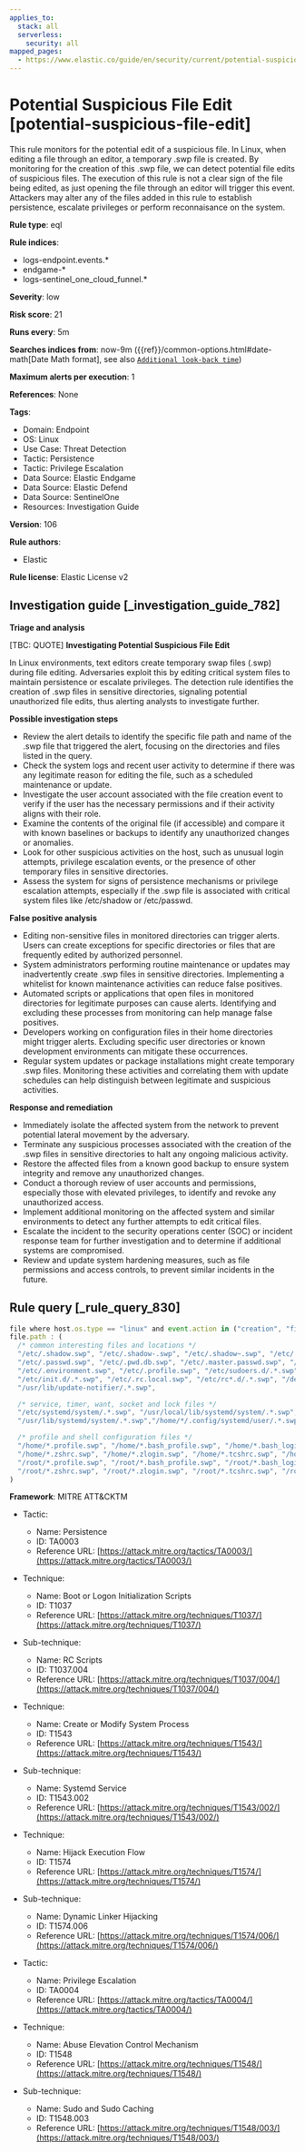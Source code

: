 ```yaml
---
applies_to:
  stack: all
  serverless:
    security: all
mapped_pages:
  - https://www.elastic.co/guide/en/security/current/potential-suspicious-file-edit.html
---
```


# Potential Suspicious File Edit [potential-suspicious-file-edit]

This rule monitors for the potential edit of a suspicious file. In Linux, when editing a file through an editor, a temporary .swp file is created. By monitoring for the creation of this .swp file, we can detect potential file edits of suspicious files. The execution of this rule is not a clear sign of the file being edited, as just opening the file through an editor will trigger this event. Attackers may alter any of the files added in this rule to establish persistence, escalate privileges or perform reconnaisance on the system.

**Rule type**: eql

**Rule indices**:

* logs-endpoint.events.*
* endgame-*
* logs-sentinel_one_cloud_funnel.*

**Severity**: low

**Risk score**: 21

**Runs every**: 5m

**Searches indices from**: now-9m ({{ref}}/common-options.html#date-math[Date Math format], see also [`Additional look-back time`](docs-content://solutions/security/detect-and-alert/create-detection-rule.md#rule-schedule))

**Maximum alerts per execution**: 1

**References**: None

**Tags**:

* Domain: Endpoint
* OS: Linux
* Use Case: Threat Detection
* Tactic: Persistence
* Tactic: Privilege Escalation
* Data Source: Elastic Endgame
* Data Source: Elastic Defend
* Data Source: SentinelOne
* Resources: Investigation Guide

**Version**: 106

**Rule authors**:

* Elastic

**Rule license**: Elastic License v2

## Investigation guide [_investigation_guide_782]

**Triage and analysis**

[TBC: QUOTE]
**Investigating Potential Suspicious File Edit**

In Linux environments, text editors create temporary swap files (.swp) during file editing. Adversaries exploit this by editing critical system files to maintain persistence or escalate privileges. The detection rule identifies the creation of .swp files in sensitive directories, signaling potential unauthorized file edits, thus alerting analysts to investigate further.

**Possible investigation steps**

* Review the alert details to identify the specific file path and name of the .swp file that triggered the alert, focusing on the directories and files listed in the query.
* Check the system logs and recent user activity to determine if there was any legitimate reason for editing the file, such as a scheduled maintenance or update.
* Investigate the user account associated with the file creation event to verify if the user has the necessary permissions and if their activity aligns with their role.
* Examine the contents of the original file (if accessible) and compare it with known baselines or backups to identify any unauthorized changes or anomalies.
* Look for other suspicious activities on the host, such as unusual login attempts, privilege escalation events, or the presence of other temporary files in sensitive directories.
* Assess the system for signs of persistence mechanisms or privilege escalation attempts, especially if the .swp file is associated with critical system files like /etc/shadow or /etc/passwd.

**False positive analysis**

* Editing non-sensitive files in monitored directories can trigger alerts. Users can create exceptions for specific directories or files that are frequently edited by authorized personnel.
* System administrators performing routine maintenance or updates may inadvertently create .swp files in sensitive directories. Implementing a whitelist for known maintenance activities can reduce false positives.
* Automated scripts or applications that open files in monitored directories for legitimate purposes can cause alerts. Identifying and excluding these processes from monitoring can help manage false positives.
* Developers working on configuration files in their home directories might trigger alerts. Excluding specific user directories or known development environments can mitigate these occurrences.
* Regular system updates or package installations might create temporary .swp files. Monitoring these activities and correlating them with update schedules can help distinguish between legitimate and suspicious activities.

**Response and remediation**

* Immediately isolate the affected system from the network to prevent potential lateral movement by the adversary.
* Terminate any suspicious processes associated with the creation of the .swp files in sensitive directories to halt any ongoing malicious activity.
* Restore the affected files from a known good backup to ensure system integrity and remove any unauthorized changes.
* Conduct a thorough review of user accounts and permissions, especially those with elevated privileges, to identify and revoke any unauthorized access.
* Implement additional monitoring on the affected system and similar environments to detect any further attempts to edit critical files.
* Escalate the incident to the security operations center (SOC) or incident response team for further investigation and to determine if additional systems are compromised.
* Review and update system hardening measures, such as file permissions and access controls, to prevent similar incidents in the future.


## Rule query [_rule_query_830]

```js
file where host.os.type == "linux" and event.action in ("creation", "file_create_event") and file.extension == "swp" and
file.path : (
  /* common interesting files and locations */
  "/etc/.shadow.swp", "/etc/.shadow-.swp", "/etc/.shadow~.swp", "/etc/.gshadow.swp", "/etc/.gshadow-.swp",
  "/etc/.passwd.swp", "/etc/.pwd.db.swp", "/etc/.master.passwd.swp", "/etc/.spwd.db.swp", "/etc/security/.opasswd.swp",
  "/etc/.environment.swp", "/etc/.profile.swp", "/etc/sudoers.d/.*.swp", "/etc/ld.so.conf.d/.*.swp",
  "/etc/init.d/.*.swp", "/etc/.rc.local.swp", "/etc/rc*.d/.*.swp", "/dev/shm/.*.swp", "/etc/update-motd.d/.*.swp",
  "/usr/lib/update-notifier/.*.swp",

  /* service, timer, want, socket and lock files */
  "/etc/systemd/system/.*.swp", "/usr/local/lib/systemd/system/.*.swp", "/lib/systemd/system/.*.swp",
  "/usr/lib/systemd/system/.*.swp","/home/*/.config/systemd/user/.*.swp", "/run/.*.swp", "/var/run/.*.swp/",

  /* profile and shell configuration files */
  "/home/*.profile.swp", "/home/*.bash_profile.swp", "/home/*.bash_login.swp", "/home/*.bashrc.swp", "/home/*.bash_logout.swp",
  "/home/*.zshrc.swp", "/home/*.zlogin.swp", "/home/*.tcshrc.swp", "/home/*.kshrc.swp", "/home/*.config.fish.swp",
  "/root/*.profile.swp", "/root/*.bash_profile.swp", "/root/*.bash_login.swp", "/root/*.bashrc.swp", "/root/*.bash_logout.swp",
  "/root/*.zshrc.swp", "/root/*.zlogin.swp", "/root/*.tcshrc.swp", "/root/*.kshrc.swp", "/root/*.config.fish.swp"
)
```

**Framework**: MITRE ATT&CKTM

* Tactic:

    * Name: Persistence
    * ID: TA0003
    * Reference URL: [https://attack.mitre.org/tactics/TA0003/](https://attack.mitre.org/tactics/TA0003/)

* Technique:

    * Name: Boot or Logon Initialization Scripts
    * ID: T1037
    * Reference URL: [https://attack.mitre.org/techniques/T1037/](https://attack.mitre.org/techniques/T1037/)

* Sub-technique:

    * Name: RC Scripts
    * ID: T1037.004
    * Reference URL: [https://attack.mitre.org/techniques/T1037/004/](https://attack.mitre.org/techniques/T1037/004/)

* Technique:

    * Name: Create or Modify System Process
    * ID: T1543
    * Reference URL: [https://attack.mitre.org/techniques/T1543/](https://attack.mitre.org/techniques/T1543/)

* Sub-technique:

    * Name: Systemd Service
    * ID: T1543.002
    * Reference URL: [https://attack.mitre.org/techniques/T1543/002/](https://attack.mitre.org/techniques/T1543/002/)

* Technique:

    * Name: Hijack Execution Flow
    * ID: T1574
    * Reference URL: [https://attack.mitre.org/techniques/T1574/](https://attack.mitre.org/techniques/T1574/)

* Sub-technique:

    * Name: Dynamic Linker Hijacking
    * ID: T1574.006
    * Reference URL: [https://attack.mitre.org/techniques/T1574/006/](https://attack.mitre.org/techniques/T1574/006/)

* Tactic:

    * Name: Privilege Escalation
    * ID: TA0004
    * Reference URL: [https://attack.mitre.org/tactics/TA0004/](https://attack.mitre.org/tactics/TA0004/)

* Technique:

    * Name: Abuse Elevation Control Mechanism
    * ID: T1548
    * Reference URL: [https://attack.mitre.org/techniques/T1548/](https://attack.mitre.org/techniques/T1548/)

* Sub-technique:

    * Name: Sudo and Sudo Caching
    * ID: T1548.003
    * Reference URL: [https://attack.mitre.org/techniques/T1548/003/](https://attack.mitre.org/techniques/T1548/003/)



